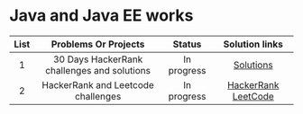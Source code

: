 # Java and Java EE works 



|  List |                Problems Or Projects      |        Status       | Solution links |                                                        
| :---: | :--------------------------------------: | :-----------------: | :------------------------: | 
|   1   | 30 Days HackerRank challenges and solutions|  In progress     | [Solutions](https://github.com/AbuNSarker/Java_and_JavaEE_works/tree/main/HackerRank_Java_30Days)        |
|   2   |  HackerRank and Leetcode challenges      |  In progress        |  [HackerRank](#) [LeetCode](#) |


